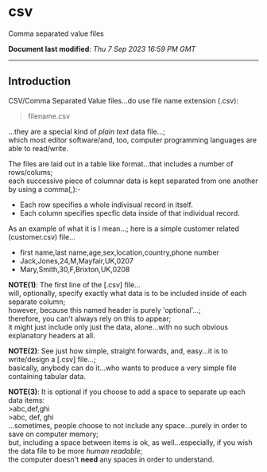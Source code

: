 # csv
Comma separated value files

**Document last modified**: *Thu 7 Sep 2023 16:59 PM GMT*

-----

## Introduction  

CSV/Comma Separated Value files...do use file name extension (.csv):  

>filename.csv  

...they are a special kind of *plain text* data file...;   
which most editor software/and, too, computer programming languages are able to read/write.      

The files are laid out in a table like format...that includes a number of rows/colums;  
each successive piece of columnar data is kept separated from one another by using a comma(,):-  
    
- Each row specifies a whole indivisual record in itself.  
- Each column specifies specfic data inside of that individual record.

As an example of what it is I mean...; here is a simple customer related (customer.csv) file...  

- first name,last name,age,sex,location,country,phone number     
- Jack,Jones,24,M,Mayfair,UK,0207    
- Mary,Smith,30,F,Brixton,UK,0208  

**NOTE(1)**: The first line of the [.csv] file...  
             will, optionally, specify exactly what data is to be included inside of each separate column;    
             however, because this named header is purely 'optional'...;     
             therefore, you can't always rely on this to appear;     
             it might just include only just the data, alone...with no such obvious explanatory headers at all.    

**NOTE(2)**: See just how simple, straight forwards, and, easy...it is to write/design a [.csv] file...;    
             basically, anybody can do it...who wants to produce a very simple file containing tabular data.   

**NOTE(3)**: It is optional if you choose to add a space to separate up each data items:  
             >abc,def,ghi   
             >abc, def, ghi     
             ...sometimes, people choose to not include any space...purely in order to save on computer memory;  
             but, including a space between items is ok, as well...especially, if you wish the data file to be more *human readable*;  
             the computer doesn't **need** any spaces in order to understand.      
